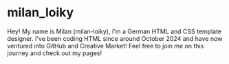 # milan_loiky

Hey! My name is Milan (milan-loiky), I'm a German HTML and CSS template designer. I've been coding HTML since around October 2024 and have now ventured into GitHub and Creative Market! Feel free to join me on this journey and check out my pages!

